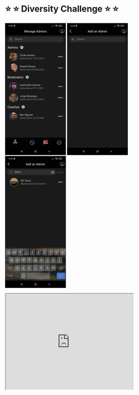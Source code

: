 # ⭐ ⭐ Diversity Challenge ⭐ ⭐


<p float="left">
  

   <img src="https://github.com/ElifYu/Diversity-Challenge/blob/main/assets/image3.jpeg" width="200" />
     <img src="https://github.com/ElifYu/Diversity-Challenge/blob/main/assets/image1.jpeg" width="200" />
   <img src="https://github.com/ElifYu/Diversity-Challenge/blob/main/assets/iameg2.jpeg" width="200" />

  
</p>

<iframe width="420" height="315"
src="https://github.com/ElifYu/Diversity-Challenge/blob/main/assets/video.mp4">
</iframe>
